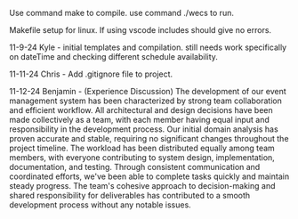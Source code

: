 Use command make to compile.
use command ./wecs to run.

Makefile setup for linux.
If using vscode includes should give no errors.

11-9-24 Kyle - initial templates and compilation. still needs work specifically 
on dateTime and checking different schedule availability.

11-11-24 Chris - Add .gitignore file to project.

11-12-24 Benjamin - (Experience Discussion) The development of our event management system has been characterized by strong team collaboration and efficient workflow. All architectural and design decisions have been made collectively as a team, with each member having equal input and responsibility in the development process. Our initial domain analysis has proven accurate and stable, requiring no significant changes throughout the project timeline. The workload has been distributed equally among team members, with everyone contributing to system design, implementation, documentation, and testing. Through consistent communication and coordinated efforts, we've been able to complete tasks quickly and maintain steady progress. The team's cohesive approach to decision-making and shared responsibility for deliverables has contributed to a smooth development process without any notable issues.
